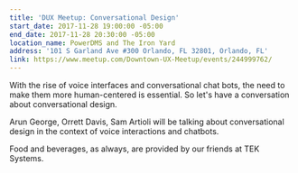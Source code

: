 ```yaml
---
title: 'DUX Meetup: Conversational Design'
start_date: 2017-11-28 19:00:00 -05:00
end_date: 2017-11-28 20:30:00 -05:00
location_name: PowerDMS and The Iron Yard
address: '101 S Garland Ave #300 Orlando, FL 32801, Orlando, FL'
link: https://www.meetup.com/Downtown-UX-Meetup/events/244999762/
---
```



With the rise of voice interfaces and conversational chat bots, the need to make them more human-centered is essential. So let's have a conversation about conversational design.

Arun George, Orrett Davis, Sam Artioli will be talking about conversational design in the context of voice interactions and chatbots.

Food and beverages, as always, are provided by our friends at TEK Systems.